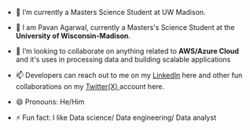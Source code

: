 

- 🔭 I’m currently a Masters Science Student at UW Madison. <br>

- 🔭 I am Pavan Agarwal, currently a Masters's Science Student at the **University of Wisconsin-Madison**. <br>

- 👯 I’m looking to collaborate on anything related to **AWS/Azure Cloud** and it's uses in processing data and building scalable applications <br>

- 📫 Developers can reach out to me on my <a href="https://www.linkedin.com/in/pavan-agarwal-0364a5144/" target="_blank">LinkedIn</a> here
  and other fun collaborations on my <a href= "https://twitter.com/PAVANAG89702666/" target= "_blank" > Twitter(X) </a> account here. <br>
  
- 😄 Pronouns: He/Him <br>

- ⚡ Fun fact: I like Data science/ Data engineering/ Data analyst <br> 

